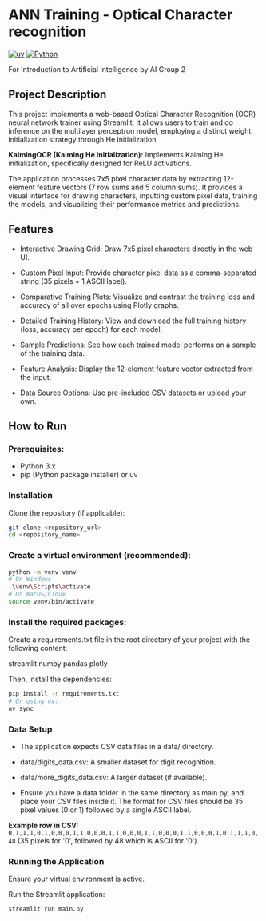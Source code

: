 # ANN Training - Optical Character recognition

[![uv](https://img.shields.io/endpoint?url=https://raw.githubusercontent.com/astral-sh/uv/main/assets/badge/v0.json)](https://github.com/astral-sh/uv)
[![Python](https://img.shields.io/badge/python-3.x-blue.svg)](https://www.python.org/)

For Introduction to Artificial Intelligence
by AI Group 2

## Project Description

This project implements a web-based Optical Character Recognition (OCR) neural network trainer using Streamlit. It allows users to train and do inference on the multilayer perceptron model, employing a distinct weight initialization strategy through He initialization. 

**KaimingOCR (Kaiming He Initialization):** Implements Kaiming He 
initialization, specifically designed for ReLU activations.

The application processes 7x5 pixel character data by extracting 12-element feature vectors (7 row sums and 5 column sums). It provides a visual interface for drawing characters, inputting custom pixel data, training the models, and visualizing their performance metrics and predictions.

## Features

* Interactive Drawing Grid: Draw 7x5 pixel characters directly in the web UI.

* Custom Pixel Input: Provide character pixel data as a comma-separated string (35 pixels + 1 ASCII label).


* Comparative Training Plots: Visualize and contrast the training loss and accuracy of all over epochs using Plotly graphs.

* Detailed Training History: View and download the full training history (loss, accuracy per epoch) for each model.

* Sample Predictions: See how each trained model performs on a sample of the training data.


* Feature Analysis: Display the 12-element feature vector extracted from the input.

* Data Source Options: Use pre-included CSV datasets or upload your own.

## How to Run

### Prerequisites:

- Python 3.x
- pip (Python package installer) or uv

### Installation
Clone the repository (if applicable):

```bash
git clone <repository_url>
cd <repository_name>
```

### Create a virtual environment (recommended):

```bash
python -m venv venv
# On Windows
.\venv\Scripts\activate
# On macOS/Linux
source venv/bin/activate
```

### Install the required packages:

Create a requirements.txt file in the root directory of your project with the following content:

streamlit
numpy
pandas
plotly

Then, install the dependencies:

```bash
pip install -r requirements.txt
# Or using uv:
uv sync
```

### Data Setup

- The application expects CSV data files in a data/ directory.

- data/digits_data.csv: A smaller dataset for digit recognition.

- data/more_digits_data.csv: A larger dataset (if available).

- Ensure you have a data folder in the same directory as main.py, and place your CSV files inside it. The format for CSV files should be 35 pixel values (0 or 1) followed by a single ASCII label.

**Example row in CSV:** `0,1,1,1,0,1,0,0,0,1,1,0,0,0,1,1,0,0,0,1,1,0,0,0,1,1,0,0,0,1,0,1,1,1,0,48` (35 pixels for '0', followed by 48 which is ASCII for '0').

### Running the Application
Ensure your virtual environment is active.

Run the Streamlit application:

```bash
streamlit run main.py
```